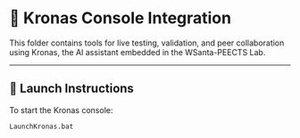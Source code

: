 # 🧠 Kronas Console Integration

This folder contains tools for live testing, validation, and peer collaboration using Kronas, the AI assistant embedded in the WSanta-PEECTS Lab.

---

## 🚀 Launch Instructions

To start the Kronas console:

```bash
LaunchKronas.bat

